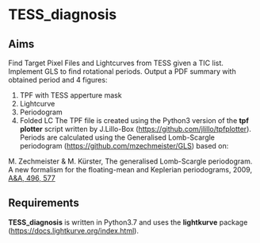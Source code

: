 # TESS_diagnosis

## Aims
Find Target Pixel Files and Lightcurves from TESS given a TIC list. 
Implement GLS to find rotational periods.
Output a PDF summary with obtained period and 4 figures:
  1. TPF with TESS apperture mask
  2. Lightcurve
  3. Periodogram
  4. Folded LC
The TPF file is created using the Python3 version of the **tpf plotter** script written by J.Lillo-Box (https://github.com/jlillo/tpfplotter).
Periods are calculated using the Generalised Lomb-Scargle periodogram (https://github.com/mzechmeister/GLS) based on:

M. Zechmeister & M. Kürster, The generalised Lomb-Scargle periodogram. A new formalism for the floating-mean and Keplerian periodograms, 2009, [A&A, 496, 577](https://ui.adsabs.harvard.edu/abs/2009A%26A...496..577Z/abstract)

## Requirements
**TESS_diagnosis** is written in Python3.7 and uses the **lightkurve** package (https://docs.lightkurve.org/index.html). 
